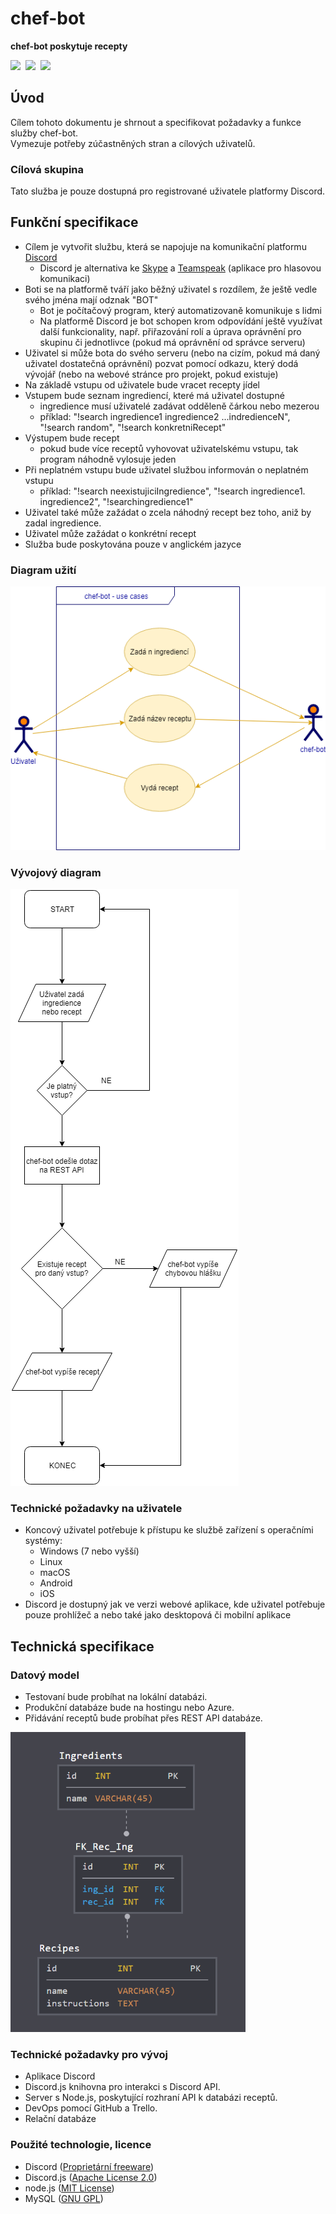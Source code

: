 # chef-bot
**chef-bot poskytuje recepty**

<img src="https://discordapp.com/assets/e4923594e694a21542a489471ecffa50.svg"  height="70" /> 
<img src="https://upload.wikimedia.org/wikipedia/commons/d/d9/Node.js_logo.svg" height="70" /> 
<img src="https://discord.js.org/static/logo.svg" height="70" />

## Úvod
Cílem tohoto dokumentu je shrnout a specifikovat požadavky a funkce služby chef-bot.\
Vymezuje potřeby zúčastněných stran a cílových uživatelů.

### Cílová skupina
Tato služba je pouze dostupná pro registrované uživatele platformy Discord.

## Funkční specifikace
* Cílem je vytvořit službu, která se napojuje na komunikační platformu [Discord](https://discordapp.com/)
    * Discord je alternativa ke [Skype](https://www.skype.com/) a [Teamspeak](https://www.teamspeak.com/) (aplikace pro hlasovou komunikaci)
* Boti se na platformě tváří jako běžný uživatel s rozdílem, že ještě vedle svého jména mají odznak "BOT"
    * Bot je počítačový program, který automatizovaně komunikuje s lidmi
    * Na platformě Discord je bot schopen krom odpovídání ještě využívat další funkcionality, např. přiřazování rolí a úprava oprávnění pro skupinu či jednotlivce (pokud má oprávnění od správce serveru)
* Uživatel si může bota do svého serveru (nebo na cizím, pokud má daný uživatel dostatečná oprávnění) pozvat pomocí odkazu, který dodá vývojář (nebo na webové stránce pro projekt, pokud existuje)
* Na základě vstupu od uživatele bude vracet recepty jídel
* Vstupem bude seznam ingrediencí, které má uživatel dostupné
    * ingredience musí uživatelé zadávat odděleně čárkou nebo mezerou
    * příklad: "!search ingredience1 ingredience2 ...indredienceN", "!search random", "!search konkretniRecept"
* Výstupem bude recept
    * pokud bude více receptů vyhovovat uživatelskému vstupu, tak program náhodně vylosuje jeden
* Při neplatném vstupu bude uživatel službou informován o neplatném vstupu
    * příklad: "!search neexistujiciIngredience", "!search ingredience1. ingredience2", "!searchingredience1"
* Uživatel také může zažádat o zcela náhodný recept bez toho, aniž by zadal ingredience.
* Uživatel může zažádat o konkrétní recept
* Služba bude poskytována pouze v anglickém jazyce

### Diagram užití
![Diagram užití](use_case.png)
### Vývojový diagram
![Vývojový diagram](flowchart.png)

### Technické požadavky na uživatele
* Koncový uživatel potřebuje k přístupu ke službě zařízení s operačními systémy:
    * Windows (7 nebo vyšší)
    * Linux
    * macOS
    * Android
    * iOS
* Discord je dostupný jak ve verzi webové aplikace, kde uživatel potřebuje pouze prohlížeč a nebo také jako desktopová či mobilní aplikace

## Technická specifikace
### Datový model
* Testovaní bude probíhat na lokální databázi.
* Produkční databáze bude na hostingu nebo Azure.
* Přidávání receptů bude probíhat přes REST API databáze.

<img src="schema.png" alt="Schéma databáze" height="480" />

### Technické požadavky pro vývoj
* Aplikace Discord
* Discord.js knihovna pro interakci s Discord API.
* Server s Node.js, poskytující rozhraní API k databázi receptů.
* DevOps pomocí GitHub a Trello.
* Relační databáze

### Použité technologie, licence
* Discord ([Proprietární freeware](https://discordapp.com/licenses))
* Discord.js ([Apache License 2.0](https://www.apache.org/licenses/LICENSE-2.0))
* node.js ([MIT License](https://opensource.org/licenses/MIT))
* MySQL ([GNU GPL](https://www.gnu.org/licenses/gpl.html))
